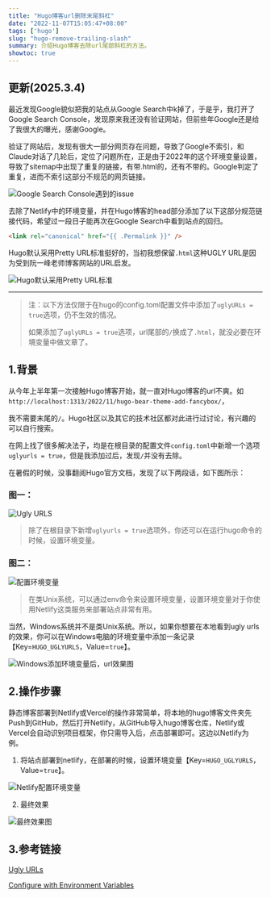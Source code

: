 ```yaml
---
title: "Hugo博客url删除末尾斜杠"
date: "2022-11-07T15:05:47+08:00"
tags: ['hugo']
slug: "hugo-remove-trailing-slash"
summary: 介绍Hugo博客去除url尾部斜杠的方法。
showtoc: true
---
```


## 更新(2025.3.4)

最近发现Google貌似把我的站点从Google Search中k掉了，于是乎，我打开了Google Search Console，发现原来我还没有验证网站，但前些年Google还是给了我很大的曝光，感谢Google。

验证了网站后，发现有很大一部分网页存在问题，导致了Google不索引，和Claude对话了几轮后，定位了问题所在，正是由于2022年的这个环境变量设置，导致了sitemap中出现了重复的链接，有带.html的，还有不带的。Google判定了重复，进而不索引这部分不规范的网页链接。

![Google Search Console遇到的issue](https://cdn.sa.net/2025/03/04/kVH3OCTXdSLE41l.webp)

去除了Netlify中的环境变量，并在Hugo博客的head部分添加了以下这部分规范链接代码，希望过一段日子能再次在Google Search中看到站点的回归。

```html
<link rel="canonical" href="{{ .Permalink }}" />
```

Hugo默认采用Pretty URL标准挺好的，当初我想保留`.html`这种UGLY URL是因为受到阮一峰老师博客网站的URL启发。

![Hugo默认采用Pretty URL标准](https://cdn.sa.net/2025/03/04/QtKZSNPaAHlUumV.webp)

---

> 注：以下方法仅限于在hugo的config.toml配置文件中添加了`uglyURLs = true`选项，仍不生效的情况。
> 
> 如果添加了`uglyURLs = true`选项，url尾部的`/`换成了`.html`，就没必要在环境变量中做文章了。

## 1.背景

从今年上半年第一次接触Hugo博客开始，就一直对Hugo博客的url不爽。如`http://localhost:1313/2022/11/hugo-bear-theme-add-fancybox/`，

我不需要末尾的`/`。Hugo社区以及其它的技术社区都对此进行过讨论，有兴趣的可以自行搜索。

在网上找了很多解决法子，均是在根目录的配置文件`config.toml`中新增一个选项`uglyurls = true`，但是我添加过后，发现`/`并没有去除。

在暑假的时候，没事翻阅Hugo官方文档，发现了以下两段话，如下图所示：

### 图一：

![Ugly URLS](https://vip2.loli.net/2022/11/07/GFB9zYwN8pMOZxh.png)

>  除了在根目录下新增`uglyurls = true`选项外，你还可以在运行hugo命令的时候，设置环境变量。

### 图二：

![配置环境变量](https://vip2.loli.net/2022/11/07/wYqv3gPuHtXpA6e.png)

> 在类Unix系统，可以通过env命令来设置环境变量，设置环境变量对于你使用Netlify这类服务来部署站点非常有用。

当然，Windows系统并不是类Unix系统。所以，如果你想要在本地看到ugly urls的效果，你可以在Windows电脑的环境变量中添加一条记录【Key=`HUGO_UGLYURLS`，Value=`true`】。

![Windows添加环境变量后，url效果图](https://vip2.loli.net/2022/11/07/Yukdhl3s8pGxjTP.png)



## 2.操作步骤

静态博客部署到Netlify或Vercel的操作非常简单，将本地的hugo博客文件夹先Push到GitHub，然后打开Netlify，从GitHub导入hugo博客仓库，Netlify或Vercel会自动识别项目框架，你只需导入后，点击部署即可。这边以Netlify为例。

1. 将站点部署到netlify，在部署的时候，设置环境变量【Key=`HUGO_UGLYURLS`，Value=`true`】。

![Netlify配置环境变量](https://vip2.loli.net/2022/11/07/BdWo3wJFXmUik5Z.png)

2. 最终效果

![最终效果图](https://vip2.loli.net/2022/11/07/Rr4m6ukvbcWaU9i.png)



## 3.参考链接

[Ugly URLs](https://gohugo.io/content-management/urls/#ugly-urls)

[Configure with Environment Variables ](https://gohugo.io/getting-started/configuration/#configure-with-environment-variables)
